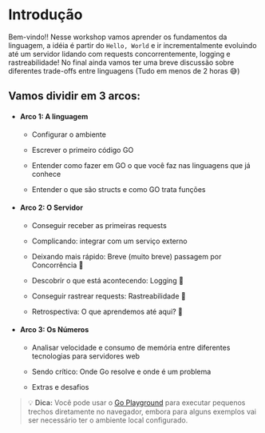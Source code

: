 # Introdução

Bem-vindo!! Nesse workshop vamos aprender os fundamentos da linguagem, a idéia é partir do `Hello, World` e ir incrementalmente evoluindo até um servidor lidando com requests concorrentemente, logging e rastreabilidade! No final ainda vamos ter uma breve discussão sobre diferentes trade-offs entre linguagens (Tudo em menos de 2 horas 😅)

## Vamos dividir em 3 arcos:

- #### **Arco 1: A linguagem**
  - Configurar o ambiente

  - Escrever o primeiro código GO

  - Entender como fazer em GO o que você faz nas linguagens que já conhece

  - Entender o que são structs e como GO trata funções

- #### **Arco 2: O Servidor**
  - Conseguir receber as primeiras requests

  - Complicando: integrar com um serviço externo

  - Deixando mais rápido: Breve (muito breve) passagem por Concorrência 🚀

  - Descobrir o que está acontecendo: Logging 📄

  - Conseguir rastrear requests: Rastreabilidade 🔎

  - Retrospectiva: O que aprendemos até aqui? 🤔

- #### **Arco 3: Os Números**
  - Analisar velocidade e consumo de memória entre diferentes tecnologias para servidores web

  - Sendo crítico: Onde Go resolve e onde é um problema

  - Extras e desafios

> 💡 **Dica:** Você pode usar o [Go Playground](`https://go.dev/play/`) para executar pequenos trechos diretamente no navegador, embora para alguns exemplos vai ser necessário ter o ambiente local configurado.
